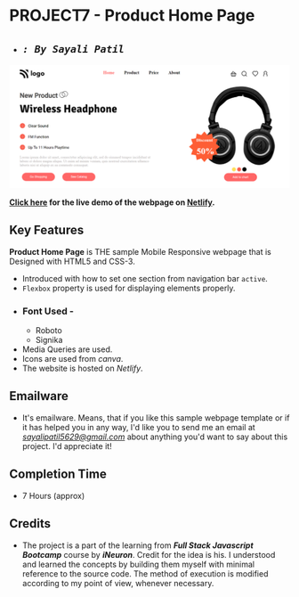 # **PROJECT7 - Product Home Page**

- ## _`: By Sayali Patil`_

![Product Home Page](./Product%20Home%20Page.png)

**[Click here](https://product-home-page-saya.netlify.app/) for the live demo of the webpage on [Netlify](https://www.netlify.com/).**

## Key Features

**Product Home Page** is THE sample Mobile Responsive webpage that is Designed with HTML5 and CSS-3.

- Introduced with how to set one section from navigation bar `active`.
- `Flexbox` property is used for displaying elements properly.
- ### Font Used -
  - Roboto
  - Signika
- Media Queries are used.
- Icons are used from _canva_.
- The website is hosted on _Netlify_.

## Emailware

- It's emailware. Means, that if you like this sample webpage template or if it has helped you in any way, I'd like you to send me an email at *sayalipatil5629@gmail.com* about anything you'd want to say about this project. I'd appreciate it!

## Completion Time

- 7 Hours (approx)

## Credits

- The project is a part of the learning from **_Full Stack Javascript Bootcamp_** course by **_iNeuron_**. Credit for the idea is his. I understood and learned the concepts by building them myself with minimal reference to the source code. The method of execution is modified according to my point of view, whenever necessary.

